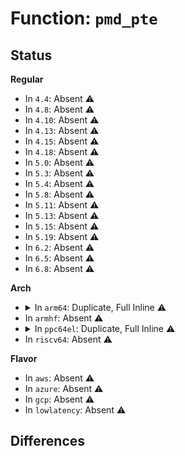# Function: <code>pmd_pte</code>

## Status
<b>Regular</b>
<ul>
<li>
In <code>4.4</code>: Absent ⚠️
</li>
<li>
In <code>4.8</code>: Absent ⚠️
</li>
<li>
In <code>4.10</code>: Absent ⚠️
</li>
<li>
In <code>4.13</code>: Absent ⚠️
</li>
<li>
In <code>4.15</code>: Absent ⚠️
</li>
<li>
In <code>4.18</code>: Absent ⚠️
</li>
<li>
In <code>5.0</code>: Absent ⚠️
</li>
<li>
In <code>5.3</code>: Absent ⚠️
</li>
<li>
In <code>5.4</code>: Absent ⚠️
</li>
<li>
In <code>5.8</code>: Absent ⚠️
</li>
<li>
In <code>5.11</code>: Absent ⚠️
</li>
<li>
In <code>5.13</code>: Absent ⚠️
</li>
<li>
In <code>5.15</code>: Absent ⚠️
</li>
<li>
In <code>5.19</code>: Absent ⚠️
</li>
<li>
In <code>6.2</code>: Absent ⚠️
</li>
<li>
In <code>6.5</code>: Absent ⚠️
</li>
<li>
In <code>6.8</code>: Absent ⚠️
</li>
</ul>
<b>Arch</b>
<ul>
<li>
<details>
<summary>In <code>arm64</code>: Duplicate, Full Inline ⚠️</summary>

**Collision:** Static Duplication

**Inline:** Full

**Transformation:** False

**Instances:**

```
In arch/arm64/mm/fault.c (0)
Location: arch/arm64/include/asm/pgtable.h:316
Inline: True
```
```
In arch/arm64/mm/mmu.c (0)
Location: arch/arm64/include/asm/pgtable.h:316
Inline: True
```
```
In arch/arm64/mm/pageattr.c (0)
Location: arch/arm64/include/asm/pgtable.h:316
Inline: True
```
```
In arch/arm64/mm/hugetlbpage.c (0)
Location: arch/arm64/include/asm/pgtable.h:316
Inline: True
```
```
In arch/arm64/mm/dump.c (0)
Location: arch/arm64/include/asm/pgtable.h:316
Inline: True
```
```
In virt/kvm/arm/mmu.c (0)
Location: arch/arm64/include/asm/pgtable.h:316
Inline: True
```
```
In mm/shmem.c (0)
Location: arch/arm64/include/asm/pgtable.h:316
Inline: True
```
```
In mm/gup.c (0)
Location: arch/arm64/include/asm/pgtable.h:316
Inline: True
```
```
In mm/memory.c (0)
Location: arch/arm64/include/asm/pgtable.h:316
Inline: True
```
```
In mm/mincore.c (0)
Location: arch/arm64/include/asm/pgtable.h:316
Inline: True
```
```
In mm/mprotect.c (0)
Location: arch/arm64/include/asm/pgtable.h:316
Inline: True
```
```
In mm/mremap.c (0)
Location: arch/arm64/include/asm/pgtable.h:316
Inline: True
```
```
In mm/page_vma_mapped.c (0)
Location: arch/arm64/include/asm/pgtable.h:316
Inline: True
```
```
In mm/pagewalk.c (0)
Location: arch/arm64/include/asm/pgtable.h:316
Inline: True
```
```
In mm/pgtable-generic.c (0)
Location: arch/arm64/include/asm/pgtable.h:316
Inline: True
```
```
In mm/rmap.c (0)
Location: arch/arm64/include/asm/pgtable.h:316
Inline: True
```
```
In mm/vmalloc.c (0)
Location: arch/arm64/include/asm/pgtable.h:316
Inline: True
```
```
In mm/madvise.c (0)
Location: arch/arm64/include/asm/pgtable.h:316
Inline: True
```
```
In mm/swap_state.c (0)
Location: arch/arm64/include/asm/pgtable.h:316
Inline: True
```
```
In mm/swapfile.c (0)
Location: arch/arm64/include/asm/pgtable.h:316
Inline: True
```
```
In mm/hugetlb.c (0)
Location: arch/arm64/include/asm/pgtable.h:316
Inline: True
```
```
In mm/mempolicy.c (0)
Location: arch/arm64/include/asm/pgtable.h:316
Inline: True
```
```
In mm/sparse-vmemmap.c (0)
Location: arch/arm64/include/asm/pgtable.h:316
Inline: True
```
```
In mm/ksm.c (0)
Location: arch/arm64/include/asm/pgtable.h:316
Inline: True
```
```
In mm/migrate.c (0)
Location: arch/arm64/include/asm/pgtable.h:316
Inline: True
```
```
In mm/huge_memory.c (0)
Location: arch/arm64/include/asm/pgtable.h:316
Inline: True
```
```
In mm/khugepaged.c (0)
Location: arch/arm64/include/asm/pgtable.h:316
Inline: True
```
```
In mm/memcontrol.c (0)
Location: arch/arm64/include/asm/pgtable.h:316
Inline: True
```
```
In mm/memory-failure.c (0)
Location: arch/arm64/include/asm/pgtable.h:316
Inline: True
```
```
In mm/userfaultfd.c (0)
Location: arch/arm64/include/asm/pgtable.h:316
Inline: True
```
```
In mm/hmm.c (0)
Location: arch/arm64/include/asm/pgtable.h:316
Inline: True
```
```
In fs/userfaultfd.c (0)
Location: arch/arm64/include/asm/pgtable.h:316
Inline: True
```
```
In fs/dax.c (0)
Location: arch/arm64/include/asm/pgtable.h:316
Inline: True
```
```
In fs/proc/task_mmu.c (0)
Location: arch/arm64/include/asm/pgtable.h:316
Inline: True
```
```
In lib/ioremap.c (0)
Location: arch/arm64/include/asm/pgtable.h:316
Inline: True
```
</details>
</li>
<li>
In <code>armhf</code>: Absent ⚠️
</li>
<li>
<details>
<summary>In <code>ppc64el</code>: Duplicate, Full Inline ⚠️</summary>

**Collision:** Static Duplication

**Inline:** Full

**Transformation:** False

**Instances:**

```
In arch/powerpc/mm/pgtable.c (0)
Location: arch/powerpc/include/asm/book3s/64/pgtable.h:1068
Inline: True
```
```
In arch/powerpc/mm/pgtable_64.c (0)
Location: arch/powerpc/include/asm/book3s/64/pgtable.h:1068
Inline: True
```
```
In arch/powerpc/mm/book3s64/pgtable.c (0)
Location: arch/powerpc/include/asm/book3s/64/pgtable.h:1068
Inline: True
```
```
In arch/powerpc/mm/book3s64/hash_hugepage.c (0)
Location: arch/powerpc/include/asm/book3s/64/pgtable.h:1068
Inline: True
```
```
In arch/powerpc/mm/book3s64/subpage_prot.c (0)
Location: arch/powerpc/include/asm/book3s/64/pgtable.h:1068
Inline: True
```
```
In mm/gup.c (0)
Location: arch/powerpc/include/asm/book3s/64/pgtable.h:1068
Inline: True
```
```
In mm/memory.c (0)
Location: arch/powerpc/include/asm/book3s/64/pgtable.h:1068
Inline: True
```
```
In mm/mincore.c (0)
Location: arch/powerpc/include/asm/book3s/64/pgtable.h:1068
Inline: True
```
```
In mm/mprotect.c (0)
Location: arch/powerpc/include/asm/book3s/64/pgtable.h:1068
Inline: True
```
```
In mm/mremap.c (0)
Location: arch/powerpc/include/asm/book3s/64/pgtable.h:1068
Inline: True
```
```
In mm/page_vma_mapped.c (0)
Location: arch/powerpc/include/asm/book3s/64/pgtable.h:1068
Inline: True
```
```
In mm/pagewalk.c (0)
Location: arch/powerpc/include/asm/book3s/64/pgtable.h:1068
Inline: True
```
```
In mm/rmap.c (0)
Location: arch/powerpc/include/asm/book3s/64/pgtable.h:1068
Inline: True
```
```
In mm/madvise.c (0)
Location: arch/powerpc/include/asm/book3s/64/pgtable.h:1068
Inline: True
```
```
In mm/mempolicy.c (0)
Location: arch/powerpc/include/asm/book3s/64/pgtable.h:1068
Inline: True
```
```
In mm/migrate.c (0)
Location: arch/powerpc/include/asm/book3s/64/pgtable.h:1068
Inline: True
```
```
In mm/huge_memory.c (0)
Location: arch/powerpc/include/asm/book3s/64/pgtable.h:1068
Inline: True
```
```
In mm/khugepaged.c (0)
Location: arch/powerpc/include/asm/book3s/64/pgtable.h:1068
Inline: True
```
```
In mm/memcontrol.c (0)
Location: arch/powerpc/include/asm/book3s/64/pgtable.h:1068
Inline: True
```
```
In mm/memory-failure.c (0)
Location: arch/powerpc/include/asm/book3s/64/pgtable.h:1068
Inline: True
```
```
In mm/hmm.c (0)
Location: arch/powerpc/include/asm/book3s/64/pgtable.h:1068
Inline: True
```
```
In fs/dax.c (0)
Location: arch/powerpc/include/asm/book3s/64/pgtable.h:1068
Inline: True
```
```
In fs/proc/task_mmu.c (0)
Location: arch/powerpc/include/asm/book3s/64/pgtable.h:1068
Inline: True
```
</details>
</li>
<li>
In <code>riscv64</code>: Absent ⚠️
</li>
</ul>
<b>Flavor</b>
<ul>
<li>
In <code>aws</code>: Absent ⚠️
</li>
<li>
In <code>azure</code>: Absent ⚠️
</li>
<li>
In <code>gcp</code>: Absent ⚠️
</li>
<li>
In <code>lowlatency</code>: Absent ⚠️
</li>
</ul>

## Differences
